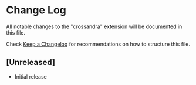 # Change Log

All notable changes to the "crossandra" extension will be documented in this file.

Check [Keep a Changelog](http://keepachangelog.com/) for recommendations on how to structure this file.

## [Unreleased]

- Initial release